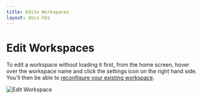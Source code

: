 ```yaml
---
title: Edite Workspaces
layout: docs.hbs
---
```

# Edit Workspaces

To edit a workspace without loading it first, from the home screen, hover over the workspace name and click the settings icon on the right hand side. You'll then be able to [reconfigure your existing workspace](/docs/ganache/workspaces/creating-workspaces#workspace-configuration).

![Edit Workspace](/img/docs/ganache/v2-shared-seese/home-settings.png)
